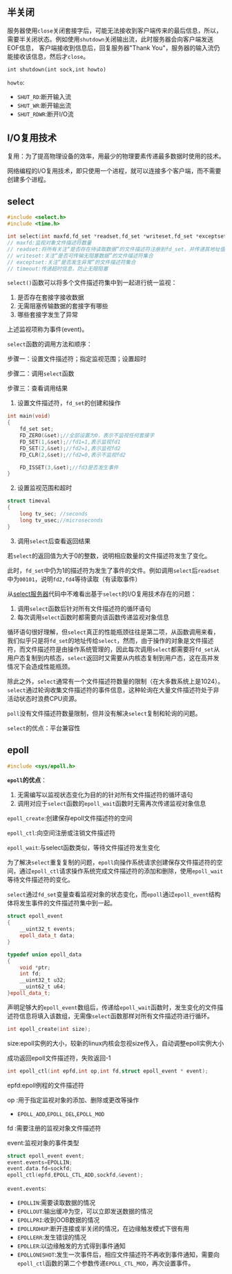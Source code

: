 ## 半关闭
服务器使用`close`关闭套接字后，可能无法接收到客户端传来的最后信息，所以，需要半关闭状态。例如使用`shutdown`关闭输出流，此时服务器会向客户端发送EOF信息，
客户端接收到信息后，回复服务器"Thank You"，服务器的输入流仍能接收该信息，然后才`close`。

`int shutdown(int sock,int howto)`

`howto`:

* `SHUT_RD`:断开输入流
* `SHUT_WR`:断开输出流
* `SHUT_RDWR`:断开I/O流


## I/O复用技术

复用：为了提高物理设备的效率，用最少的物理要素传递最多数据时使用的技术。

网络编程的I/O复用技术，即只使用一个进程，就可以连接多个客户端，而不需要创建多个进程。

## select
```C++
#include <select.h>
#include <time.h>

int select(int maxfd,fd_set *readset,fd_set *writeset,fd_set *exceptset,const struct timeval *timeout);
// maxfd:监视对象文件描述符数量
// readset:将所有关注“是否存在待读取数据”的文件描述符注册到fd_set，并传递其地址值
// writeset:关注“是否可传输无阻塞数据”的文件描述符集合
// exceptset:关注“是否发生异常”的文件描述符集合
// timeout:传递超时信息，防止无限阻塞
```

`select()`函数可以将多个文件描述符集中到一起进行统一监视：
1. 是否存在套接字接收数据
2. 无需阻塞传输数据的套接字有哪些
3. 哪些套接字发生了异常

上述监视项称为事件(event)。

`select`函数的调用方法和顺序：

步骤一：设置文件描述符；指定监视范围；设置超时

步骤二：调用`select`函数

步骤三：查看调用结果

1. 设置文件描述符，`fd_set`的创建和操作

```C++
int main(void)
{
    fd_set set;
    FD_ZERO(&set);//全部设置为0，表示不监视任何套接字
    FD_SET(1,&set);//fd1=1,表示监视fd1
    FD_SET(2,&set);//fd2=1,表示监视fd2
    FD_CLR(2,&set);//fd2=0,表示不监视fd2

    FD_ISSET(3,&set);//fd3是否发生事件
}
```

2. 设置监视范围和超时

```C++
struct timeval
{
    long tv_sec; //seconds
    long tv_usec;//microseconds
}
```

3. 调用`select`后查看返回结果

若`select`的返回值为大于0的整数，说明相应数量的文件描述符发生了变化。

此时，`fd_set`中仍为1的描述符为发生了事件的文件。例如调用`select`后`readset`中为`00101`，说明`fd2,fd4`等待读取（有读取事件）


从[select服务器](https://github.com/luoxpan/tcpip/tree/main/src/select)代码中不难看出基于`select`的I/O复用技术存在的问题：

1. 调用`select`函数后针对所有文件描述符的循环语句
2. 每次调用`select`函数时都需要向该函数传递监视对象信息

循环语句很好理解，但`select`真正的性能瓶颈往往是第二项，从函数调用来看，我们似乎只是将`fd_set`的地址传给`select`，然而，由于操作的对象是文件描述符，而文件描述符是由操作系统管理的，因此每次调用`select`都需要将`fd_set`从用户态复制到内核态，`select`返回时又需要从内核态复制到用户态，这在高并发情况下会造成性能瓶颈。

除此之外，`select`通常有一个文件描述符数量的限制（在大多数系统上是1024）。`select`通过轮询收集文件描述符的事件信息，这种轮询在大量文件描述符处于非活动状态时浪费CPU资源。

`poll`没有文件描述符数量限制，但并没有解决`select`复制和轮询的问题。

`select`的优点：平台兼容性

## epoll
```C++
#include <sys/epoll.h>
```
**`epoll`的优点**：
1. 无需编写以监视状态变化为目的的针对所有文件描述符的循环语句
2. 调用对应于`select`函数的`epoll_wait`函数时无需再次传递监视对象信息

`epoll_create`:创建保存epoll文件描述符的空间

`epoll_ctl`:向空间注册或注销文件描述符

`epoll_wait`:与select函数类似，等待文件描述符发生变化

为了解决`select`重复复制的问题，`epoll`向操作系统请求创建保存文件描述符的空间，通过`epoll_ctl`请求操作系统完成文件描述符的添加和删除，使用`epoll_wait`等待文件描述符的变化。

`select`通过`fd_set`变量查看监视对象的状态变化，而`epoll`通过`epoll_event`结构体将发生事件的文件描述符集中到一起。

```C++
struct epoll_event
{
    __uint32_t events;
    epoll_data_t data;
}

typedef union epoll_data
{
    void *ptr;
    int fd;
    __uint32_t u32;
    __uint62_t u64;
}epoll_data_t;
```
声明足够大的`epoll_event`数组后，传递给`epoll_wait`函数时，发生变化的文件描述符信息将填入该数组，无需像`select`函数那样对所有文件描述符进行循环。

```C++
int epoll_create(int size);
```
size:epoll实例的大小，较新的linux内核会忽视size传入，自动调整epoll实例大小

成功返回epoll文件描述符，失败返回-1

```C++
int epoll_ctl(int epfd,int op,int fd,struct epoll_event * event);
```
epfd:epoll例程的文件描述符

op  :用于指定监视对象的添加、删除或更改等操作

* `EPOLL_ADD`,`EPOLL_DEL`,`EPOLL_MOD` 

fd  :需要注册的监视对象文件描述符

event:监视对象的事件类型
```C++
struct epoll_event event;
event.events=EPOLLIN;
event.data.fd=sockfd;
epoll_ctl(epfd,EPOLL_CTL_ADD,sockfd,&event);
```
`event.events`:
* `EPOLLIN`:需要读取数据的情况
* `EPOLLOUT`:输出缓冲为空，可以立即发送数据的情况
* `EPOLLPRI`:收到OOB数据的情况
* `EPOLLRDHUP`:断开连接或半关闭的情况，在边缘触发模式下很有用
* `EPOLLERR`:发生错误的情况
* `EPOLLER`:以边缘触发的方式得到事件通知
* `EPOLLONESHOT`:发生一次事件后，相应文件描述符不再收到事件通知，需要向`epoll_ctl`函数的第二个参数传递`EPOLL_CTL_MOD`，再次设置事件。








